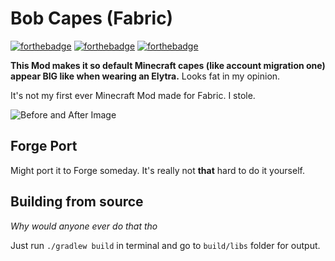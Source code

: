 # Bob Capes (Fabric)
[![forthebadge](https://forthebadge.com/images/badges/made-with-java.svg)](https://forthebadge.com)
[![forthebadge](https://forthebadge.com/images/badges/you-didnt-ask-for-this.svg)](https://forthebadge.com)
[![forthebadge](https://forthebadge.com/images/badges/it-works-why.svg)](https://forthebadge.com)

**This Mod makes it so default Minecraft capes (like account migration one) appear **BIG** like when wearing an Elytra.**
Looks fat in my opinion.
 
It's not my first ever Minecraft Mod made for Fabric. I stole.

![Before and After Image](https://i.ytimg.com/vi/KbzQh-zGZHU/hqdefault.jpg "Before and After")
 
## Forge Port
Might port it to Forge someday. It's really not **that** hard to do it yourself.

## Building from source
*Why would anyone ever do that tho*

Just run `./gradlew build` in terminal and go to `build/libs` folder for output.
